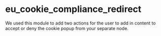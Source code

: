 # eu_cookie_compliance_redirect
We used this module to add two actions for the user to add in content to accept or deny the cookie popup from your separate node.
